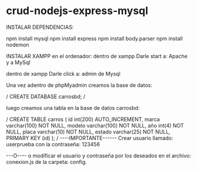 # crud-nodejs-express-mysql

INSTALAR DEPENDENCIAS:

npm install mysql
npm install express
npm install body.parser
npm install nodemon

INSTALAR XAMPP en el ordenador:
dentro de xampp
Darle start a:
Apache y a MySql

dentro de xampp
Darle click a: admin de Mysql

Una vez adentro de phpMyadmin creamos la base de datos: 

/
CREATE DATABASE carrosbd;
/

luego creamos una tabla en la base de datos carrosbd:

/
CREATE TABLE carros (
	  id int(200) AUTO_INCREMENT,
    marca varchar(100) NOT NULL,
    modelo varchar(100) NOT NULL,
    año int(4) NOT NULL,
    placa varchar(10) NOT NULL,
    estado varchar(25) NOT NULL,
    PRIMARY KEY (id)
 );
/
----IMPORTANTE------
Crear usuario llamado: userprueba
con la contraseña: 123456

---O----
o modificar el usuario y contraseña por los deseados en el archivo: conexion.js de la carpeta: config. 
